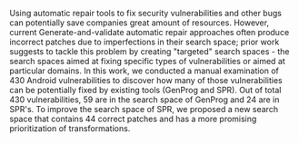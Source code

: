 Using automatic repair tools to fix security vulnerabilities and other bugs can potentially save companies great amount of resources. However, current Generate-and-validate automatic repair approaches often produce incorrect patches due to imperfections in their search space; prior work suggests to tackle this problem by creating "targeted" search spaces - the search spaces aimed at fixing specific types of vulnerabilities or aimed at particular domains. In this work, we conducted a manual examination of 430 Android vulnerabilities to discover how many of those vulnerabilities can be potentially fixed by existing tools (GenProg and SPR). Out of total 430 vulnerabilities, 59 are in the search space of GenProg and 24 are in SPR's. To improve the search space of SPR, we proposed a new search space that contains 44 correct patches and has a more promising prioritization of transformations.
